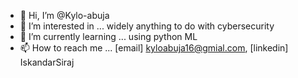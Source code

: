 - 👋 Hi, I’m @Kylo-abuja
- 👀 I’m interested in ... widely anything to do with cybersecurity
- 🌱 I’m currently learning ... using python ML
- 📫 How to reach me ... [email] kyloabuja16@gmial.com, [linkedin] IskandarSiraj
